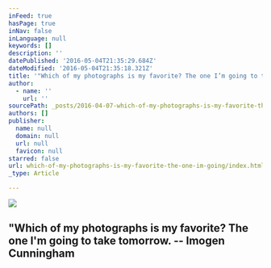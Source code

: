 ```yaml
---
inFeed: true
hasPage: true
inNav: false
inLanguage: null
keywords: []
description: ''
datePublished: '2016-05-04T21:35:29.684Z'
dateModified: '2016-05-04T21:35:18.321Z'
title: '"Which of my photographs is my favorite? The one I’m going to take tomorrow. – Imogen Cunningham'
author:
  - name: ''
    url: ''
sourcePath: _posts/2016-04-07-which-of-my-photographs-is-my-favorite-the-one-im-going.md
authors: []
publisher:
  name: null
  domain: null
  url: null
  favicon: null
starred: false
url: which-of-my-photographs-is-my-favorite-the-one-im-going/index.html
_type: Article

---
```

![](https://the-grid-user-content.s3-us-west-2.amazonaws.com/90a5d665-2518-4509-8264-15e3dbeb50c9.jpg)

## "Which of my photographs is my favorite? The one I'm going to take tomorrow. -- Imogen Cunningham